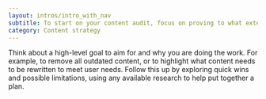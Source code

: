 ```yaml
---
layout: intros/intro_with_nav
subtitle: To start on your content audit, focus on proving to what extent each website or application is still fulfilling its purpose.
category: Content strategy
---
```


Think about a high-level goal to aim for and why you are doing the work. For example, to remove all outdated content, or to highlight what content needs to be rewritten to meet user needs. Follow this up by exploring quick wins and possible limitations, using any available research to help put together a plan.
